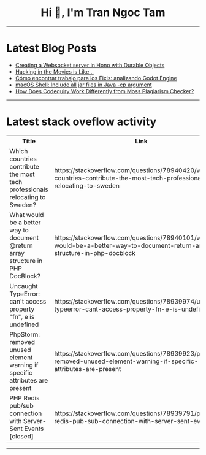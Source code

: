<h1 align="center">Hi 👋, I'm Tran Ngoc Tam</h1>

---

# Latest Blog Posts 
<!-- BLOG-POST-LIST:START -->
- [Creating a Websocket server in Hono with Durable Objects](https://dev.to/fiberplane/creating-a-websocket-server-in-hono-with-durable-objects-4ha3)
- [Hacking in the Movies is Like…](https://dev.to/stokry/hacking-in-the-movies-is-like-191n)
- [Cómo encontrar trabajo para los Fixis: analizando Godot Engine](https://dev.to/programador_unicornio/como-encontrar-trabajo-para-los-fixis-analizando-godot-engine-4dk7)
- [macOS Shell: Include all jar files in Java -cp argument](https://dev.to/andybrunner/macos-shell-include-all-jar-files-in-cp-command-4c6j)
- [How Does Codequiry Work Differently from Moss Plagiarism Checker?](https://dev.to/codequiry/how-does-codequiry-work-differently-from-moss-plagiarism-checker-3obb)
<!-- BLOG-POST-LIST:END -->

---

# Latest stack oveflow activity
<table>
  <tr><th>Title</th><th>Link</th></tr>
  <!-- STACKOVERFLOW:START --><tr><td>Which countries contribute the most tech professionals relocating to Sweden?</td><td>https://stackoverflow.com/questions/78940420/which-countries-contribute-the-most-tech-professionals-relocating-to-sweden</td></tr><tr><td>What would be a better way to document @return array structure in PHP DocBlock?</td><td>https://stackoverflow.com/questions/78940101/what-would-be-a-better-way-to-document-return-array-structure-in-php-docblock</td></tr><tr><td>Uncaught TypeError: can&#39;t access property &quot;fn&quot;, e is undefined</td><td>https://stackoverflow.com/questions/78939974/uncaught-typeerror-cant-access-property-fn-e-is-undefined</td></tr><tr><td>PhpStorm: removed unused element warning if specific attributes are present</td><td>https://stackoverflow.com/questions/78939923/phpstorm-removed-unused-element-warning-if-specific-attributes-are-present</td></tr><tr><td>PHP Redis pub/sub connection with Server-Sent Events [closed]</td><td>https://stackoverflow.com/questions/78939791/php-redis-pub-sub-connection-with-server-sent-events</td></tr><!-- STACKOVERFLOW:END -->
</table>

---



